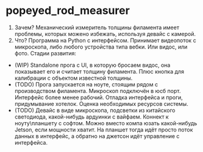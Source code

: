 # popeyed_rod_measurer

1. Зачем?
  Механический измеритель толщины филамента имеет проблемы, которых можено избежать, используя девайс с камерой.
2. Что?
  Программа на Python с интерфейсом. Принимает видеопоток с микроскопа, либо любого устройства типа вебки. Или видос, или фото. Стадии развития:
  - (WIP) Standalone прога с UI, в которую бросаем видос, она показывает его и считает толщину филамента. Плюс кнопка для калибрации с объектом известной толщины.
  - (TODO) Прога запускается на ноуте, стоящим рядом с производством филамента. Микроскоп подключён в юсб порт. Интерфейс более менее рабочий. Отладка интерфейса и проги, придумывание хотелок. Оценка необходимых ресурсов системы.
  - (TODO) Девайс в виде микроскопа, подсветки из китайского светодиода, какой-нибудь ардуинки с вайфаем. Коннект к ноуту\планшету с софтом. Можно вместо компа юзать какой-нибудь Jetson, если мощности хватит. На планшет тогда идёт просто поток данных в интерфейс, а обратно на джетсон идёт управление с интерфейса.
